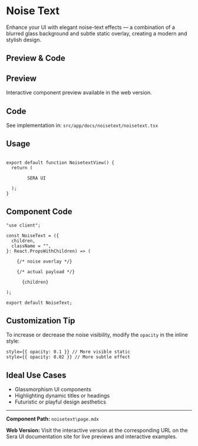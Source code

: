 # Noise Text 

Enhance your UI with elegant noise-text effects — a combination of a blurred glass background and subtle static overlay, creating a modern and stylish design.

## Preview & Code

## Preview

Interactive component preview available in the web version.

## Code

See implementation in: `src/app/docs/noisetext/noisetext.tsx`

## Usage

```tsx

export default function NoisetextView() {
  return (

        SERA UI

  );
}
```

## Component Code

```tsx
"use client";

const NoiseText = ({
  children,
  className = "",
}: React.PropsWithChildren) => (
  
    {/* noise overlay */}

    {/* actual payload */}
    
      {children}

);

export default NoiseText;
```

## Customization Tip

To increase or decrease the noise visibility, modify the `opacity` in the inline style:

```tsx
style={{ opacity: 0.1 }} // More visible static
style={{ opacity: 0.02 }} // More subtle effect
```

## Ideal Use Cases

- Glassmorphism UI components
- Highlighting dynamic titles or headings
- Futuristic or playful design aesthetics

---

**Component Path:** `noisetext\page.mdx`

**Web Version:** Visit the interactive version at the corresponding URL on the Sera UI documentation site for live previews and interactive examples.
